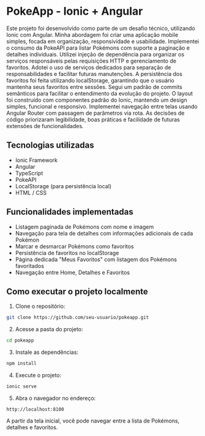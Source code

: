 # PokeApp - Ionic + Angular

Este projeto foi desenvolvido como parte de um desafio técnico, utilizando Ionic com Angular.
Minha abordagem foi criar uma aplicação mobile simples, focada em organização, responsividade e usabilidade.
Implementei o consumo da PokeAPI para listar Pokémons com suporte a paginação e detalhes individuais.
Utilizei injeção de dependência para organizar os serviços responsáveis pelas requisições HTTP e gerenciamento de favoritos.
Adotei o uso de serviços dedicados para separação de responsabilidades e facilitar futuras manutenções.
A persistência dos favoritos foi feita utilizando localStorage, garantindo que o usuário mantenha seus favoritos entre sessões.
Segui um padrão de commits semânticos para facilitar o entendimento da evolução do projeto.
O layout foi construído com componentes padrão do Ionic, mantendo um design simples, funcional e responsivo.
Implementei navegação entre telas usando Angular Router com passagem de parâmetros via rota.
As decisões de código priorizaram legibilidade, boas práticas e facilidade de futuras extensões de funcionalidades.

## Tecnologias utilizadas

* Ionic Framework
* Angular
* TypeScript
* PokeAPI
* LocalStorage (para persistência local)
* HTML / CSS

## Funcionalidades implementadas

* Listagem paginada de Pokémons com nome e imagem
* Navegação para tela de detalhes com informações adicionais de cada Pokémon
* Marcar e desmarcar Pokémons como favoritos
* Persistência de favoritos no localStorage
* Página dedicada "Meus Favoritos" com listagem dos Pokémons favoritados
* Navegação entre Home, Detalhes e Favoritos

## Como executar o projeto localmente

1. Clone o repositório:

```bash
git clone https://github.com/seu-usuario/pokeapp.git
```

2. Acesse a pasta do projeto:

```bash
cd pokeapp
```

3. Instale as dependências:

```bash
npm install
```

4. Execute o projeto:

```bash
ionic serve
```

5. Abra o navegador no endereço:

```
http://localhost:8100
```

A partir da tela inicial, você pode navegar entre a lista de Pokémons, detalhes e favoritos.
